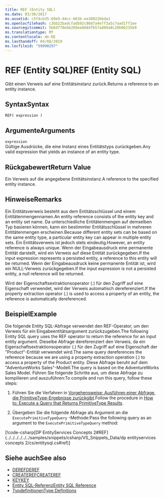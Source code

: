 ```yaml
---
title: REF (Entity SQL)
ms.date: 03/30/2017
ms.assetid: c5f4cb35-69e9-44cc-b63b-ee38922bbda1
ms.openlocfilehash: c3bb22badcfadb92c8687a4eff3a5c7aad1ff1ee
ms.sourcegitcommit: 5b6d778ebb269ee6684fb57ad69a8c28b06235b9
ms.translationtype: MT
ms.contentlocale: de-DE
ms.lasthandoff: 04/08/2019
ms.locfileid: "59090297"
---
```

# <a name="ref-entity-sql"></a><span data-ttu-id="6e1c2-102">REF (Entity SQL)</span><span class="sxs-lookup"><span data-stu-id="6e1c2-102">REF (Entity SQL)</span></span>
<span data-ttu-id="6e1c2-103">Gibt einen Verweis auf eine Entitätsinstanz zurück.</span><span class="sxs-lookup"><span data-stu-id="6e1c2-103">Returns a reference to an entity instance.</span></span>  
  
## <a name="syntax"></a><span data-ttu-id="6e1c2-104">Syntax</span><span class="sxs-lookup"><span data-stu-id="6e1c2-104">Syntax</span></span>  
  
```  
REF( expression )   
```  
  
## <a name="arguments"></a><span data-ttu-id="6e1c2-105">Argumente</span><span class="sxs-lookup"><span data-stu-id="6e1c2-105">Arguments</span></span>  
 `expression`  
 <span data-ttu-id="6e1c2-106">Gültige Ausdrücke, die eine Instanz eines Entitätstyps zurückgeben.</span><span class="sxs-lookup"><span data-stu-id="6e1c2-106">Any valid expression that yields an instance of an entity type.</span></span>  
  
## <a name="return-value"></a><span data-ttu-id="6e1c2-107">Rückgabewert</span><span class="sxs-lookup"><span data-stu-id="6e1c2-107">Return Value</span></span>  
 <span data-ttu-id="6e1c2-108">Ein Verweis auf die angegebene Entitätsinstanz.</span><span class="sxs-lookup"><span data-stu-id="6e1c2-108">A reference to the specified entity instance.</span></span>  
  
## <a name="remarks"></a><span data-ttu-id="6e1c2-109">Hinweise</span><span class="sxs-lookup"><span data-stu-id="6e1c2-109">Remarks</span></span>  
 <span data-ttu-id="6e1c2-110">Ein Entitätsverweis besteht aus dem Entitätsschlüssel und einem Entitätenmengennamen.</span><span class="sxs-lookup"><span data-stu-id="6e1c2-110">An entity reference consists of the entity key and an entity set name.</span></span> <span data-ttu-id="6e1c2-111">Da unterschiedliche Entitätenmengen auf demselben Typ basieren können, kann ein bestimmter Entitätsschlüssel in mehreren Entitätenmengen erscheinen.</span><span class="sxs-lookup"><span data-stu-id="6e1c2-111">Because different entity sets can be based on the same entity type, a particular entity key can appear in multiple entity sets.</span></span> <span data-ttu-id="6e1c2-112">Ein Entitätsverweis ist jedoch stets eindeutig.</span><span class="sxs-lookup"><span data-stu-id="6e1c2-112">However, an entity reference is always unique.</span></span> <span data-ttu-id="6e1c2-113">Wenn der Eingabeausdruck eine permanente Entität darstellt, wird ein Verweis auf diese Entität zurückgegeben.</span><span class="sxs-lookup"><span data-stu-id="6e1c2-113">If the input expression represents a persisted entity, a reference to this entity will be returned.</span></span> <span data-ttu-id="6e1c2-114">Wenn der Eingabeausdruck keine permanente Entität ist, wird ein NULL-Verweis zurückgegeben.</span><span class="sxs-lookup"><span data-stu-id="6e1c2-114">If the input expression is not a persisted entity, a null reference will be returned.</span></span>  
  
 <span data-ttu-id="6e1c2-115">Wird der Eigenschaftsextraktionsoperator (.) für den Zugriff auf eine Eigenschaft verwendet, wird der Verweis automatisch dereferenziert.</span><span class="sxs-lookup"><span data-stu-id="6e1c2-115">If the property extraction operator (.) is used to access a property of an entity, the reference is automatically dereferenced.</span></span>  
  
## <a name="example"></a><span data-ttu-id="6e1c2-116">Beispiel</span><span class="sxs-lookup"><span data-stu-id="6e1c2-116">Example</span></span>  
 <span data-ttu-id="6e1c2-117">Die folgende Entity SQL-Abfrage verwendet den REF-Operator, um den Verweis für ein Eingabeentitätsargument zurückzugeben.</span><span class="sxs-lookup"><span data-stu-id="6e1c2-117">The following Entity SQL query uses the REF operator to return the reference for an input entity argument.</span></span> <span data-ttu-id="6e1c2-118">Dieselbe Abfrage dereferenziert den Verweis, da ein Eigenschaftsextraktionsoperator (.) für den Zugriff auf eine Eigenschaft der "Product"-Entität verwendet wird.</span><span class="sxs-lookup"><span data-stu-id="6e1c2-118">The same query dereferences the reference because we are using a property extraction operation (.) to access a property of the Product entity.</span></span> <span data-ttu-id="6e1c2-119">Diese Abfrage beruht auf dem "AdventureWorks Sales"-Modell.</span><span class="sxs-lookup"><span data-stu-id="6e1c2-119">The query is based on the AdventureWorks Sales Model.</span></span> <span data-ttu-id="6e1c2-120">Führen Sie folgende Schritte aus, um diese Abfrage zu kompilieren und auszuführen:</span><span class="sxs-lookup"><span data-stu-id="6e1c2-120">To compile and run this query, follow these steps:</span></span>  
  
1.  <span data-ttu-id="6e1c2-121">Führen Sie die Verfahren in [Vorgehensweise: Ausführen einer Abfrage, die PrimitiveType-Ergebnisse zurückgibt](../../../../../../docs/framework/data/adonet/ef/how-to-execute-a-query-that-returns-primitivetype-results.md).</span><span class="sxs-lookup"><span data-stu-id="6e1c2-121">Follow the procedure in [How to: Execute a Query that Returns PrimitiveType Results](../../../../../../docs/framework/data/adonet/ef/how-to-execute-a-query-that-returns-primitivetype-results.md).</span></span>  
  
2.  <span data-ttu-id="6e1c2-122">Übergeben Sie die folgende Abfrage als Argument an die `ExecutePrimitiveTypeQuery` -Methode:</span><span class="sxs-lookup"><span data-stu-id="6e1c2-122">Pass the following query as an argument to the `ExecutePrimitiveTypeQuery` method:</span></span>  
  
 [!code-csharp[DP EntityServices Concepts 2#REF](../../../../../../samples/snippets/csharp/VS_Snippets_Data/dp entityservices concepts 2/cs/entitysql.cs#ref)]  
  
## <a name="see-also"></a><span data-ttu-id="6e1c2-123">Siehe auch</span><span class="sxs-lookup"><span data-stu-id="6e1c2-123">See also</span></span>

- [<span data-ttu-id="6e1c2-124">DEREF</span><span class="sxs-lookup"><span data-stu-id="6e1c2-124">DEREF</span></span>](../../../../../../docs/framework/data/adonet/ef/language-reference/deref-entity-sql.md)
- [<span data-ttu-id="6e1c2-125">CREATEREF</span><span class="sxs-lookup"><span data-stu-id="6e1c2-125">CREATEREF</span></span>](../../../../../../docs/framework/data/adonet/ef/language-reference/createref-entity-sql.md)
- [<span data-ttu-id="6e1c2-126">KEY</span><span class="sxs-lookup"><span data-stu-id="6e1c2-126">KEY</span></span>](../../../../../../docs/framework/data/adonet/ef/language-reference/key-entity-sql.md)
- [<span data-ttu-id="6e1c2-127">Entity SQL-Referenz</span><span class="sxs-lookup"><span data-stu-id="6e1c2-127">Entity SQL Reference</span></span>](../../../../../../docs/framework/data/adonet/ef/language-reference/entity-sql-reference.md)
- [<span data-ttu-id="6e1c2-128">Typdefinitionen</span><span class="sxs-lookup"><span data-stu-id="6e1c2-128">Type Definitions</span></span>](../../../../../../docs/framework/data/adonet/ef/language-reference/type-definitions-entity-sql.md)
